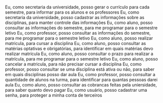 Eu, como secretaria da universidade, posso gerar o currículo para cada semestre, para informar para os alunos e os professores
Eu, como secretaria da universidade, posso cadastrar as informações sobre as disciplinas, para manter controle das informações
Eu, como aluno, posso consultar as informações do semestre, para me programar para o semestre letivo
Eu, como professor, posso consultar as informações do semestre, para me programar para o semestre letivo
Eu, como aluno, posso realizar matricula, para cursar a disciplina
Eu, como aluno, posso consultar as matérias optativas e obrigatórias, para identificar em quais matérias devo realizar matrícula
Eu, como aluno, posso consultar o prazo para realizar a matrícula, para me programar para o semestre letivo
Eu, como aluno, posso cancelar a matricula, para não precisar cursar a disciplina
Eu, como professor, posso consultar se uma disciplina está ativa ou não, para saber em quais disciplinas posso dar aula
Eu, como professor, posso consultar a quantidade de alunos na turma, para identificar para quantas pessoas darei aula
Eu, como aluno, posso consultar as cobrancas feitas pela uniersidade, para saber quanto devo pagar
Eu, como usuário, posso cadastrar uma senha, para proteger a minha conta de terceiros